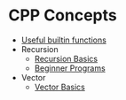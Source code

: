 # CPP Concepts
* [Useful builtin functions](cpp/builtins.md)
* Recursion
  * [Recursion Basics](cpp/recursion/basics.md)
  * [Beginner Programs](cpp/recursion/beginner-programs.md)
* Vector
  * [Vector Basics](cpp/vector/basics.md)